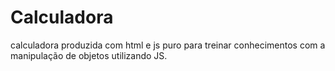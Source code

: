 # Calculadora
 calculadora produzida com html e js puro para treinar conhecimentos com a manipulação de objetos utilizando JS.
